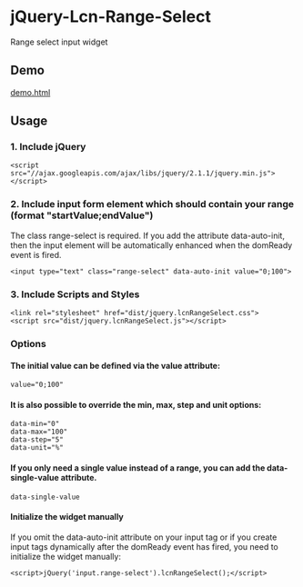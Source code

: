 jQuery-Lcn-Range-Select
==============================

Range select input widget


Demo
----

[demo.html](http://cdn.rawgit.com/FaiblUG/jQuery-Lcn-Range-Select/master/demo.html)


Usage
-----

### 1. Include jQuery
    
    <script src="//ajax.googleapis.com/ajax/libs/jquery/2.1.1/jquery.min.js"></script>

### 2. Include input form element which should contain your range (format "startValue;endValue")

The class range-select is required. If you add the attribute data-auto-init, then the input element will be automatically enhanced when the domReady event is fired. 
    
    <input type="text" class="range-select" data-auto-init value="0;100">

### 3. Include Scripts and Styles
    
    <link rel="stylesheet" href="dist/jquery.lcnRangeSelect.css">
    <script src="dist/jquery.lcnRangeSelect.js"></script>

    
### Options

#### The initial value can be defined via the value attribute:
    
    value="0;100"
    
#### It is also possible to override the min, max, step and unit options:
    
    data-min="0"
    data-max="100"
    data-step="5"
    data-unit="%"

#### If you only need a single value instead of a range, you can add the data-single-value attribute.

    data-single-value

#### Initialize the widget manually

If you omit the data-auto-init attribute on your input tag or if you create input tags dynamically after the domReady event has fired, you need to initialize the widget manually:
    
    <script>jQuery('input.range-select').lcnRangeSelect();</script>

   
